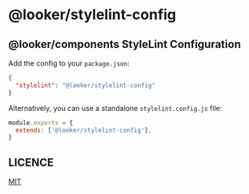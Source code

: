 # @looker/stylelint-config

## @looker/components StyleLint Configuration

Add the config to your `package.json`:

```json
{
  "stylelint": "@looker/stylelint-config"
}
```

Alternatively, you can use a standalone `stylelint.config.js` file:

```js
module.exports = {
  extends: ['@looker/stylelint-config'],
}
```

## LICENCE

[MIT](LICENCE)
